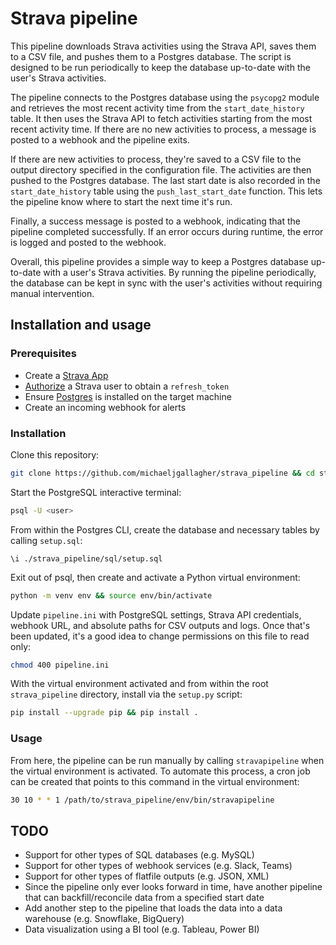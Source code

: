# Strava pipeline

This pipeline downloads Strava activities using the Strava API, saves them to a CSV file, and pushes them to a Postgres database. The script is designed to be run periodically to keep the database up-to-date with the user's Strava activities.

The pipeline connects to the Postgres database using the `psycopg2` module and retrieves the most recent activity time from the `start_date_history` table. It then uses the Strava API to fetch activities starting from the most recent activity time. If there are no new activities to process, a message is posted to a webhook and the pipeline exits.

If there are new activities to process, they're saved to a CSV file to the output directory specified in the configuration file. The activities are then pushed to the Postgres database. The last start date is also recorded in the `start_date_history` table using the `push_last_start_date` function. This lets the pipeline know where to start the next time it's run.

Finally, a success message is posted to a webhook, indicating that the pipeline completed successfully. If an error occurs during runtime, the error is logged and posted to the webhook.

Overall, this pipeline provides a simple way to keep a Postgres database up-to-date with a user's Strava activities. By running the pipeline periodically, the database can be kept in sync with the user's activities without requiring manual intervention.

## Installation and usage

### Prerequisites

* Create a [Strava App](https://www.strava.com/settings/api)
* [Authorize](https://developers.strava.com/docs/authentication/#tokenexchange) a Strava user to obtain a `refresh_token`
* Ensure [Postgres](https://www.postgresql.org/download) is installed on the target machine
* Create an incoming webhook for alerts

### Installation

Clone this repository:

```bash
git clone https://github.com/michaeljgallagher/strava_pipeline && cd strava_pipeline
```

Start the PostgreSQL interactive terminal:

```bash
psql -U <user>
```

From within the Postgres CLI, create the database and necessary tables by calling `setup.sql`:

```text
\i ./strava_pipeline/sql/setup.sql
```

Exit out of psql, then create and activate a Python virtual environment:

```bash
python -m venv env && source env/bin/activate
```

Update `pipeline.ini` with PostgreSQL settings, Strava API credentials, webhook URL, and absolute paths for CSV outputs and logs. Once that's been updated, it's a good idea to change permissions on this file to read only:

```bash
chmod 400 pipeline.ini
```

With the virtual environment activated and from within the root `strava_pipeline` directory, install via the `setup.py` script:

```bash
pip install --upgrade pip && pip install .
```

### Usage

From here, the pipeline can be run manually by calling `stravapipeline` when the virtual environment is activated. To automate this process, a cron job can be created that points to this command in the virtual environment:

```bash
30 10 * * 1 /path/to/strava_pipeline/env/bin/stravapipeline
```

## TODO

* Support for other types of SQL databases (e.g. MySQL)
* Support for other types of webhook services (e.g. Slack, Teams)
* Support for other types of flatfile outputs (e.g. JSON, XML)
* Since the pipeline only ever looks forward in time, have another pipeline that can backfill/reconcile data from a specified start date
* Add another step to the pipeline that loads the data into a data warehouse (e.g. Snowflake, BigQuery)
* Data visualization using a BI tool (e.g. Tableau, Power BI)
